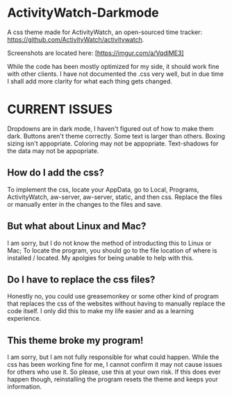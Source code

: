 # ActivityWatch-Darkmode
  A css theme made for ActivityWatch, an open-sourced time tracker: https://github.com/ActivityWatch/activitywatch.
    
   Screenshots are located here: [https://imgur.com/a/VqdiME3]
  
  While the code has been mostly optimized for my side, it should work fine with other clients. I have not documented the .css very well, but in due time I shall add more clarity for what each thing gets changed.

# CURRENT ISSUES

Dropdowns are in dark mode, I haven't figured out of how to make them dark.
Buttons aren't theme correctly.
Some text is larger than others.
Boxing sizing isn't appopriate.
Coloring may not be appopriate.
Text-shadows for the data may not be appopriate.

## How do I add the css?
  To implement the css, locate your AppData, go to Local, Programs, ActivityWatch, aw-server, aw-server, static, and then css. Replace the files or manually enter in the changes to the files and save. 

## But what about Linux and Mac?
  I am sorry, but I do not know the method of introducting this to Linux or Mac; To locate the program, you should go to the file location of where is installed / located. My apolgies for being unable to help with this.

## Do I have to replace the css files?
  Honestly no, you could use greasemonkey or some other kind of program that replaces the css of the websites without having to manually replace the code itself. I only did this to make my life easier and as a learning experience.

## This theme broke my program!
  I am sorry, but I am not fully responsible for what could happen. While the css has been working fine for me, I cannot confirm it may not cause issues for others who use it. So please, use this at your own risk. If this does ever happen though, reinstalling the program resets the theme and keeps your information.

